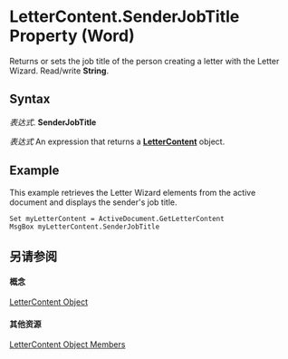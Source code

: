 
# LetterContent.SenderJobTitle Property (Word)

Returns or sets the job title of the person creating a letter with the Letter Wizard. Read/write  **String**.


## Syntax

 _表达式_. **SenderJobTitle**

 _表达式_ An expression that returns a **[LetterContent](62a4e17a-6598-c904-f27d-817c19c04981.md)** object.


## Example

This example retrieves the Letter Wizard elements from the active document and displays the sender's job title.


```
Set myLetterContent = ActiveDocument.GetLetterContent 
MsgBox myLetterContent.SenderJobTitle
```


## 另请参阅


#### 概念


[LetterContent Object](62a4e17a-6598-c904-f27d-817c19c04981.md)
#### 其他资源


[LetterContent Object Members](http://msdn.microsoft.com/library/614f0a71-9722-0847-5b5f-fd6b0a85bd2f%28Office.15%29.aspx)